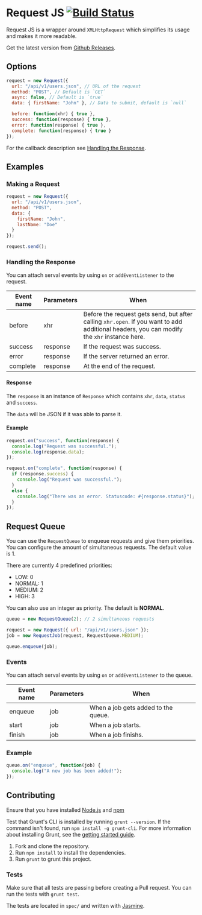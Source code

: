# Request JS [![Build Status](https://travis-ci.org/philipgiuliani/request-js.svg?branch=master)](https://travis-ci.org/philipgiuliani/request-js)

Request JS is a wrapper around `XMLHttpRequest` which simplifies its usage and makes it more readable.

Get the latest version from [Github Releases](https://github.com/philipgiuliani/request-js/releases).

## Options
```javascript
request = new Request({
  url: "/api/v1/users.json", // URL of the request
  method: "POST", // Default is `GET`
  async: false, // Default is `true`
  data: { firstName: "John" }, // Data to submit, default is `null`

  before: function(xhr) { true },
  success: function(response) { true },
  error: function(response) { true },
  complete: function(response) { true }
});
```

For the callback description see [Handling the Response](#handling-the-response).

## Examples
### Making a Request
```javascript
request = new Request({
  url: "/api/v1/users.json",
  method: "POST",
  data: {
    firstName: "John",
    lastName: "Doe"
  }
});

request.send();
```

### Handling the Response
You can attach serval events by using `on` or `addEventListener` to the request.

| Event name | Parameters        | When
|------------|-------------------|---------------------------------
| before     | xhr               | Before the request gets send, but after calling `xhr.open`. If you want to add additional headers, you can modify the `xhr` instance here.
| success    | response          | If the request was success.
| error      | response          | If the server returned an error.
| complete   | response          | At the end of the request.

#### Response
The `response` is an instance of `Response` which contains `xhr`, `data`, `status` and `success`.

The `data` will be JSON if it was able to parse it.

#### Example
```javascript
request.on("success", function(response) {
  console.log("Request was successful.");
  console.log(response.data);
});

request.on("complete", function(response) {
  if (response.success) {
    console.log("Request was successful.");
  }
  else {
    console.log("There was an error. Statuscode: #{response.status}");
  }
});
```

## Request Queue
You can use the `RequestQueue` to enqueue requests and give them priorities. You can configure the amount of simultaneous requests. The default value is 1.

There are currently 4 predefined priorities:
* LOW: 0
* NORMAL: 1
* MEDIUM: 2
* HIGH: 3

You can also use an integer as priority. The default is **NORMAL**.

```javascript
queue = new RequestQueue(2); // 2 simultaneous requests

request = new Request({ url: "/api/v1/users.json" });
job = new RequestJob(request, RequestQueue.MEDIUM);

queue.enqueue(job);
```

### Events
You can attach serval events by using `on` or `addEventListener` to the queue.

| Event name | Parameters        | When
|------------|-------------------|---------------------------------
| enqueue    | job               | When a job gets added to the queue.
| start      | job               | When a job starts.
| finish     | job               | When a job finishs.

### Example
```javascript
queue.on("enqueue", function(job) {
  console.log("A new job has been added!");
});
```

## Contributing
Ensure that you have installed [Node.js](http://www.nodejs.org) and [npm](http://www.npmjs.org/)

Test that Grunt's CLI is installed by running `grunt --version`. If the command isn't found, run `npm install -g grunt-cli`. For more information about installing Grunt, see the [getting started guide](http://gruntjs.com/getting-started).

1. Fork and clone the repository.
2. Run `npm install` to install the dependencies.
3. Run `grunt` to grunt this project.

### Tests
Make sure that all tests are passing before creating a Pull request. You can run the tests with `grunt test`.

The tests are located in `spec/` and written with [Jasmine](http://jasmine.github.io/).
